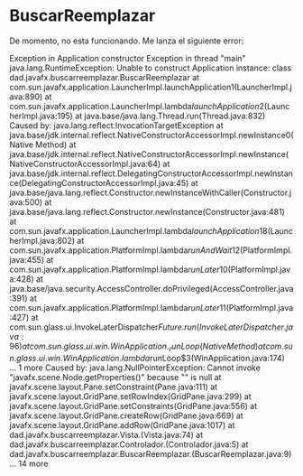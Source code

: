 # BuscarReemplazar
 
 De momento, no esta funcionando. Me lanza el siguiente error:
 
 Exception in Application constructor
Exception in thread "main" java.lang.RuntimeException: Unable to construct Application instance: class dad.javafx.buscarreemplazar.BuscarReemplazar
	at com.sun.javafx.application.LauncherImpl.launchApplication1(LauncherImpl.java:890)
	at com.sun.javafx.application.LauncherImpl.lambda$launchApplication$2(LauncherImpl.java:195)
	at java.base/java.lang.Thread.run(Thread.java:832)
Caused by: java.lang.reflect.InvocationTargetException
	at java.base/jdk.internal.reflect.NativeConstructorAccessorImpl.newInstance0(Native Method)
	at java.base/jdk.internal.reflect.NativeConstructorAccessorImpl.newInstance(NativeConstructorAccessorImpl.java:64)
	at java.base/jdk.internal.reflect.DelegatingConstructorAccessorImpl.newInstance(DelegatingConstructorAccessorImpl.java:45)
	at java.base/java.lang.reflect.Constructor.newInstanceWithCaller(Constructor.java:500)
	at java.base/java.lang.reflect.Constructor.newInstance(Constructor.java:481)
	at com.sun.javafx.application.LauncherImpl.lambda$launchApplication1$8(LauncherImpl.java:802)
	at com.sun.javafx.application.PlatformImpl.lambda$runAndWait$12(PlatformImpl.java:455)
	at com.sun.javafx.application.PlatformImpl.lambda$runLater$10(PlatformImpl.java:428)
	at java.base/java.security.AccessController.doPrivileged(AccessController.java:391)
	at com.sun.javafx.application.PlatformImpl.lambda$runLater$11(PlatformImpl.java:427)
	at com.sun.glass.ui.InvokeLaterDispatcher$Future.run(InvokeLaterDispatcher.java:96)
	at com.sun.glass.ui.win.WinApplication._runLoop(Native Method)
	at com.sun.glass.ui.win.WinApplication.lambda$runLoop$3(WinApplication.java:174)
	... 1 more
Caused by: java.lang.NullPointerException: Cannot invoke "javafx.scene.Node.getProperties()" because "<parameter1>" is null
	at javafx.scene.layout.Pane.setConstraint(Pane.java:111)
	at javafx.scene.layout.GridPane.setRowIndex(GridPane.java:299)
	at javafx.scene.layout.GridPane.setConstraints(GridPane.java:556)
	at javafx.scene.layout.GridPane.createRow(GridPane.java:669)
	at javafx.scene.layout.GridPane.addRow(GridPane.java:1017)
	at dad.javafx.buscarreemplazar.Vista.<init>(Vista.java:74)
	at dad.javafx.buscarreemplazar.Controlador.<init>(Controlador.java:5)
	at dad.javafx.buscarreemplazar.BuscarReemplazar.<init>(BuscarReemplazar.java:9)
	... 14 more

